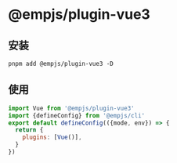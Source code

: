 # @empjs/plugin-vue3 
## 安装 
```
pnpm add @empjs/plugin-vue3 -D
```
## 使用 
```js
import Vue from '@empjs/plugin-vue3'
import {defineConfig} from '@empjs/cli'
export default defineConfig(({mode, env}) => {
  return {
    plugins: [Vue()],
  }
})

```